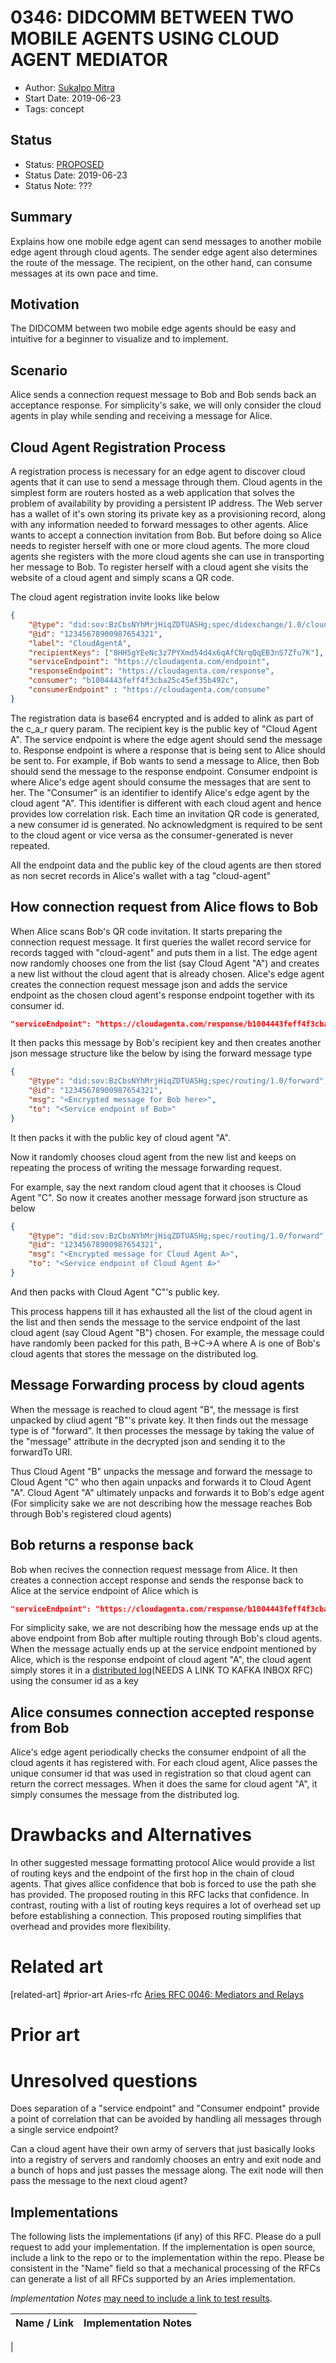# 0346: DIDCOMM BETWEEN TWO MOBILE AGENTS USING CLOUD AGENT MEDIATOR
- Author: [Sukalpo Mitra](sukalpomitra@gmail.com)
- Start Date: 2019-06-23
- Tags: concept

## Status
- Status: [PROPOSED](/README.md#proposed)
- Status Date: 2019-06-23
- Status Note: ???

## Summary

Explains how one mobile edge agent can send messages to another mobile edge agent through cloud agents. The sender edge agent also determines the route of the message. The recipient, on the other hand, can consume messages at its own pace and time.

## Motivation
[motivation]: #motivation

The DIDCOMM between two mobile edge agents should be easy and intuitive for a beginner to visualize and to implement.

## Scenario

Alice sends a connection request message to Bob and Bob sends back an acceptance response. For simplicity's sake, we will only consider the cloud agents in play while sending and receiving a message for Alice.

## Cloud Agent Registration Process

A registration process is necessary for an edge agent to discover cloud agents that it can use to send a message through them. Cloud agents in the simplest form are routers hosted as a web application that solves the problem of availability by providing a persistent IP address. The Web server has a wallet of it's own storing its private key as a provisioning record, along with any information needed to forward messages to other agents. Alice wants to accept a connection invitation from Bob. But before doing so Alice needs to register herself with one or more cloud agents. The more cloud agents she registers with the more cloud agents she can use in transporting her message to Bob. To register herself with a cloud agent she visits the website of a cloud agent and simply scans a QR code.

The cloud agent registration invite looks like below

```JSON
{​
    "@type": "did:sov:BzCbsNYhMrjHiqZDTUASHg;spec/didexchange/1.0/cloudagentregistrationinvitation",​
    "@id": "12345678900987654321",​
    "label": "CloudAgentA",​
    "recipientKeys": ["8HH5gYEeNc3z7PYXmd54d4x6qAfCNrqQqEB3nS7Zfu7K"],​
    "serviceEndpoint": "https://cloudagenta.com/endpoint",
    "responseEndpoint": "https://cloudagenta.com/response", 
    "consumer": "b1004443feff4f3cba25c45ef35b492c",
    "consumerEndpoint" : "https://cloudagenta.com/consume"​
}​
```

The registration data is base64 encrypted and is added to alink as part of the c_a_r query param. The recipient key is the public key of "Cloud Agent A". The service endpoint is where the edge agent should send the message to. Response endpoint is where a response that is being sent to Alice should be sent to. For example, if Bob wants to send a message to Alice, then Bob should send the message to the response endpoint. Consumer endpoint is where Alice's edge agent should consume the messages that are sent to her. The "Consumer" is an identifier to identify Alice's edge agent by the cloud agent "A". This identifier is different with each cloud agent and hence provides low correlation risk. Each time an invitation QR code is generated, a new consumer id is generated. No acknowledgment is required to be sent to the cloud agent or vice versa as the consumer-generated is never repeated.

All the endpoint data and the public key of the cloud agents are then stored as non secret records in Alice's wallet with a tag "cloud-agent"

## How connection request from Alice flows to Bob

When Alice scans Bob's QR code invitation. It starts preparing the connection request message. It first queries the wallet record service for records tagged with "cloud-agent" and puts them in a list. The edge agent now randomly chooses one from the list (say Cloud Agent "A") and creates a new list without the cloud agent that is already chosen. Alice's edge agent creates the connection request message json and adds the service endpoint as the chosen cloud agent's response endpoint together with its consumer id. 

```JSON
"serviceEndpoint": "https://cloudagenta.com/response/b1004443feff4f3cba25c45ef35b492c"
```

It then packs this message by Bob's recipient key and then creates another json message structure like the below by ising the forward message type

```JSON
{​
    "@type": "did:sov:BzCbsNYhMrjHiqZDTUASHg;spec/routing/1.0/forward",​
    "@id": "12345678900987654321",​
    "msg": "<Encrypted message for Bob here>",
    "to": "<Service endpoint of Bob>"​
}​
```

It then packs it with the public key of cloud agent "A".

Now it randomly chooses cloud agent from the new list and keeps on repeating the process of writing the message forwarding request.

For example, say the next random cloud agent that it chooses is Cloud Agent "C". So now it creates another message forward json structure as below

```JSON
{​
    "@type": "did:sov:BzCbsNYhMrjHiqZDTUASHg;spec/routing/1.0/forward",​
    "@id": "12345678900987654321",​
    "msg": "<Encrypted message for Cloud Agent A>",
    "to": "<Service endpoint of Cloud Agent A>"​
}​
```
And then packs with Cloud Agent "C"'s public key.

This process happens till it has exhausted all the list of the cloud agent in the list and then sends the message to the service endpoint of the last cloud agent (say Cloud Agent "B") chosen. 
For example, the message could have randomly been packed for this path,
B->C->A where A is one of Bob's cloud agents that stores the message on the distributed log.

## Message Forwarding process by cloud agents

When the message is reached to cloud agent "B", the message is first unpacked by cliud agent "B"'s private key. It then finds out the message type is of "forward". It then processes the message by taking the value of the "message" attribute in the decrypted json and sending it to the forwardTo URI.

Thus Cloud Agent "B" unpacks the message and forward the message to Cloud Agent "C" who then again unpacks and forwards it to Cloud Agent "A". Cloud Agent "A" ultimately unpacks and forwards it to Bob's edge agent (For simplicity sake we are not describing how the message reaches Bob through Bob's registered cloud agents)

## Bob returns a response back

Bob when recives the connection request message from Alice. It then creates a connection accept response and sends the response back to Alice at the service endpoint of Alice which is 

```JSON
"serviceEndpoint": "https://cloudagenta.com/response/b1004443feff4f3cba25c45ef35b492c"
```

For simplicity sake, we are not describing how the message ends up at the above endpoint from Bob after multiple routing through Bob's cloud agents. When the message actually ends up at the service endpoint mentioned by Alice, which is the response endpoint of cloud agent "A", the cloud agent simply stores it in a [distributed log](https://)(NEEDS A LINK TO KAFKA INBOX RFC) using the consumer id as a key

## Alice consumes connection accepted response from Bob

Alice's edge agent periodically checks the consumer endpoint of all the cloud agents it has registered with. For each cloud agent, Alice passes the unique consumer id that was used in registration so that cloud agent can return the correct messages. When it does the same for cloud agent "A", it simply consumes the message from the distributed log.

# Drawbacks and Alternatives
[drawbacks]: #drawbacks
In other suggested message formatting protocol Alice would provide a list of routing keys and the endpoint of the first hop in the chain of cloud agents. That gives allice confidence that bob is forced to use the path she has provided. The proposed routing in this RFC lacks that confidence. In contrast, routing with a list of routing keys requires a lot of overhead set up before establishing a connection. This proposed routing simplifies that overhead and provides more flexibility.

# Related art
[related-art] #prior-art
Aries-rfc [Aries RFC 0046: Mediators and Relays](https://github.com/hyperledger/aries-rfcs/tree/master/concepts/0046-mediators-and-relays)

# Prior art
[prior-art]: #prior-art

# Unresolved questions
[unresolved]: #unresolved-questions
Does separation of a "service endpoint" and "Consumer endpoint" provide a point of correlation that can be avoided by handling all messages through a single service endpoint?

Can a cloud agent have their own army of servers that just basically looks into a registry of servers and randomly chooses an entry and exit node and a bunch of hops and just passes the message along. The exit node will then pass the message to the next cloud agent?  

## Implementations

The following lists the implementations (if any) of this RFC. Please do a pull request to add your implementation. If the implementation is open source, include a link to the repo or to the implementation within the repo. Please be consistent in the "Name" field so that a mechanical processing of the RFCs can generate a list of all RFCs supported by an Aries implementation.

*Implementation Notes* [may need to include a link to test results](https://github.com/hyperledger/aries-rfcs/blob/master/README.md#accepted).

Name / Link | Implementation Notes
--- | ---
 | 